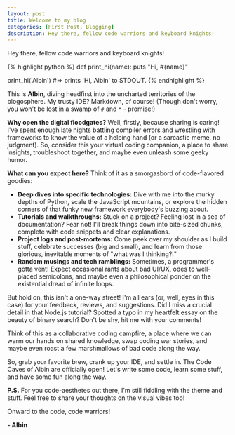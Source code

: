 ```yaml
---
layout: post
title: Welcome to my blog
categories: [First Post, Blogging]
description: Hey there, fellow code warriors and keyboard knights!
---
```


Hey there, fellow code warriors and keyboard knights! 

{% highlight python %}
def print_hi(name): 
    puts "Hi, #{name}"

print_hi('Albin') #=> prints 'Hi, Albin' to STDOUT.
{% endhighlight %}

This is **Albin**, diving headfirst into the uncharted territories of the blogosphere. My trusty IDE? Markdown, of course! (Though don't worry, you won't be lost in a swamp of `#` and `*` - promise!)

**Why open the digital floodgates?** Well, firstly, because sharing is caring! I've spent enough late nights battling compiler errors and wrestling with frameworks to know the value of a helping hand (or a sarcastic meme, no judgment). So, consider this your virtual coding companion, a place to share insights, troubleshoot together, and maybe even unleash some geeky humor.

**What can you expect here?** Think of it as a smorgasbord of code-flavored goodies:

* **Deep dives into specific technologies:** Dive with me into the murky depths of Python, scale the JavaScript mountains, or explore the hidden corners of that funky new framework everybody's buzzing about. 
* **Tutorials and walkthroughs:** Stuck on a project? Feeling lost in a sea of documentation? Fear not! I'll break things down into bite-sized chunks, complete with code snippets and clear explanations. 
* **Project logs and post-mortems:** Come peek over my shoulder as I build stuff, celebrate successes (big and small), and learn from those glorious, inevitable moments of "what was I thinking?!"
* **Random musings and tech ramblings:** Sometimes, a programmer's gotta vent! Expect occasional rants about bad UI/UX, odes to well-placed semicolons, and maybe even a philosophical ponder on the existential dread of infinite loops.

But hold on, this isn't a one-way street! I'm all ears (or, well, eyes in this case) for your feedback, reviews, and suggestions. Did I miss a crucial detail in that Node.js tutorial? Spotted a typo in my heartfelt essay on the beauty of binary search? Don't be shy, hit me with your comments! 

Think of this as a collaborative coding campfire, a place where we can warm our hands on shared knowledge, swap coding war stories, and maybe even roast a few marshmallows of bad code along the way. 

So, grab your favorite brew, crank up your IDE, and settle in. The Code Caves of Albin are officially open! Let's write some code, learn some stuff, and have some fun along the way. 

**P.S.** For you code-aesthetes out there, I'm still fiddling with the theme and stuff. Feel free to share your thoughts on the visual vibes too!

Onward to the code, code warriors! 

**- Albin**